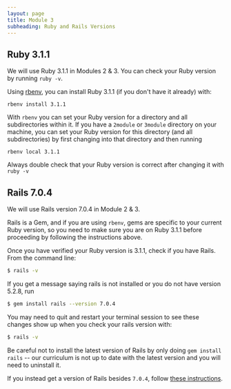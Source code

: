 ```yaml
---
layout: page
title: Module 3
subheading: Ruby and Rails Versions
---
```


## Ruby 3.1.1

We will use Ruby 3.1.1 in Modules 2 & 3. You can check your Ruby version by running `ruby -v`.

Using [rbenv](https://github.com/rbenv/rbenv), you can install Ruby 3.1.1 (if you don't have it already) with:

```
rbenv install 3.1.1
```

With `rbenv` you can set your Ruby version for a directory and all subdirectories within it. If you have a `2module` or `3module` directory on your machine, you can set your Ruby version for this directory (and all subdirectories) by first changing into that directory and then running

```
rbenv local 3.1.1
```

Always double check that your Ruby version is correct after changing it with `ruby -v`

## Rails 7.0.4

We will use Rails version 7.0.4 in Module 2 & 3.

Rails is a Gem, and if you are using `rbenv`, gems are specific to your current Ruby version, so you need to make sure you are on Ruby 3.1.1 before proceeding by following the instructions above.

Once you have verified your Ruby version is 3.1.1, check if you have Rails. From the command line:

```bash
$ rails -v
```

If you get a message saying rails is not installed or you do not have version 5.2.8, run

```bash
$ gem install rails --version 7.0.4
```

You may need to quit and restart your terminal session to see these changes show up when you check your rails version with:

```bash
$ rails -v
```

Be careful not to install the latest version of Rails by only doing `gem install rails` -- our curriculum is not up to date with the latest version and you will need to uninstall it.

If you instead get a version of Rails besides `7.0.4`, follow [these instructions](https://github.com/turingschool-examples/task_manager_rails/blob/master/rails_uninstall.md).
